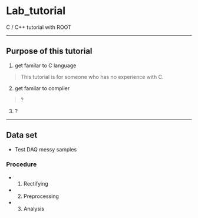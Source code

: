 # Lab_tutorial
C / C++ tutorial with ROOT

* * *

## Purpose of this tutorial
1. get familar to C language
> This tutorial is for someone who has no experience with C.
2. get familar to complier
> ?
3. ?

* * *

## Data set
* Test DAQ messy samples

### Procedure
  * 1. Rectifying
  * 2. Preprocessing
  * 3. Analysis
